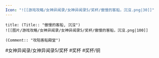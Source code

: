 ```yaml
---
Icon: "![[游戏攻略/女神异闻录/女神异闻录5/奖杯/傲慢的客船，沉沒.png|30]]"
---
```

```ad-common-bronze-trophy
title: (Title:: "傲慢的客船, 沉沒")
![[图片/游戏攻略/女神异闻录/女神异闻录5/奖杯/傲慢的客船，沉沒.png|100]]

(Comment:: "攻陷客船殿堂")
```

#女神异闻录/女神异闻录5/奖杯 #奖杯 #奖杯/铜
